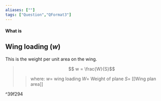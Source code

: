 ```yaml
---
aliases: [""]
tags: ["Question","QFormat3"]
---
```


#### What is
## Wing loading ($w$)
This is the weight per unit area on the wing.
> $$ w = \frac{W}{S}$$ 
>> where:
>> $w=$ wing loading
>> $W=$ Weight of plane
>> $S=$ [[Wing plan area]]

^39f294
